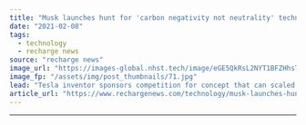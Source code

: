 ```yaml
---
title: "Musk launches hunt for 'carbon negativity not neutrality' technology with $100m XPrize"
date: "2021-02-08"
tags: 
  - technology
  - recharge news
source: "recharge news"
image_url: "https://images-global.nhst.tech/image/eGE5QkRsL2NYT1BFZHhsTnJsQ1RKZjUwVmV1M0F4N090VDRRbWlPUW9Vdz0=/nhst/binary/b44695eef9feaa918f8f5c2a52bac720"
image_fp: "/assets/img/post_thumbnails/71.jpg"
lead: "Tesla inventor sponsors competition for concept that can scaled to extract 'gigaton levels' of CO2 from atmosphere"
article_url: "https://www.rechargenews.com/technology/musk-launches-hunt-for-carbon-negativity-not-neutrality-technology-with-100m-xprize/2-1-959486"
---
```


---
